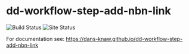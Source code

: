 dd-workflow-step-add-nbn-link
===========
![Build Status](https://github.com/DANS-KNAW/dd-workflow-step-add-nbn-link/actions/workflows/build.yml/badge.svg)
![Site Status](https://github.com/DANS-KNAW/dd-workflow-step-add-nbn-link/actions/workflows/docs.yml/badge.svg)

For documentation see: https://dans-knaw.github.io/dd-workflow-step-add-nbn-link

